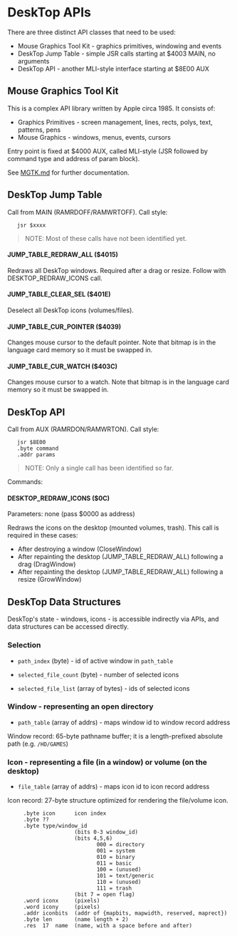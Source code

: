 # DeskTop APIs

There are three distinct API classes that need to be used:

* Mouse Graphics Tool Kit - graphics primitives, windowing and events
* DeskTop Jump Table - simple JSR calls starting at $4003 MAIN, no arguments
* DeskTop API - another MLI-style interface starting at $8E00 AUX

## Mouse Graphics Tool Kit

This is a complex API library written by Apple circa 1985. It consists of:

* Graphics Primitives - screen management, lines, rects, polys, text, patterns, pens
* Mouse Graphics - windows, menus, events, cursors

Entry point is fixed at $4000 AUX, called MLI-style (JSR followed by command type and address of param block).

See [MGTK.md](MGTK.md) for further documentation.

## DeskTop Jump Table

Call from MAIN (RAMRDOFF/RAMWRTOFF). Call style:

```
   jsr $xxxx
```

> NOTE: Most of these calls have not been identified yet.

#### JUMP_TABLE_REDRAW_ALL ($4015)

Redraws all DeskTop windows. Required after a drag or resize. Follow with DESKTOP_REDRAW_ICONS call.

#### JUMP_TABLE_CLEAR_SEL ($401E)

Deselect all DeskTop icons (volumes/files).

#### JUMP_TABLE_CUR_POINTER ($4039)

Changes mouse cursor to the default pointer. Note that bitmap is in the language card memory so it must be swapped in.

#### JUMP_TABLE_CUR_WATCH ($403C)

Changes mouse cursor to a watch. Note that bitmap is in the language card memory so it must be swapped in.

## DeskTop API

Call from AUX (RAMRDON/RAMWRTON). Call style:

```
   jsr $8E00
   .byte command
   .addr params
```

> NOTE: Only a single call has been identified so far.

Commands:

#### DESKTOP_REDRAW_ICONS ($0C)

Parameters: none (pass $0000 as address)

Redraws the icons on the desktop (mounted volumes, trash). This call is required in these cases:

* After destroying a window (CloseWindow)
* After repainting the desktop (JUMP_TABLE_REDRAW_ALL) following a drag (DragWindow)
* After repainting the desktop (JUMP_TABLE_REDRAW_ALL) following a resize (GrowWindow)

## DeskTop Data Structures

DeskTop's state - windows, icons - is accessible indirectly via APIs,
and data structures can be accessed directly.

### Selection

* `path_index` (byte) - id of active window in `path_table`

* `selected_file_count` (byte) - number of selected icons
* `selected_file_list` (array of bytes) - ids of selected icons

### Window - representing an open directory

* `path_table` (array of addrs) - maps window id to window record address

Window record: 65-byte pathname buffer; it is a length-prefixed
absolute path (e.g. `/HD/GAMES`)

### Icon - representing a file (in a window) or volume (on the desktop)

* `file_table` (array of addrs) - maps icon id to icon record address

Icon record: 27-byte structure optimized for rendering the file/volume icon.

```
     .byte icon      icon index
     .byte ??
     .byte type/window_id
                     (bits 0-3 window_id)
                     (bits 4,5,6)
                            000 = directory
                            001 = system
                            010 = binary
                            011 = basic
                            100 = (unused)
                            101 = text/generic
                            110 = (unused)
                            111 = trash
                     (bit 7 = open flag)
     .word iconx     (pixels)
     .word icony     (pixels)
     .addr iconbits  (addr of {mapbits, mapwidth, reserved, maprect})
     .byte len       (name length + 2)
     .res  17  name  (name, with a space before and after)
```

